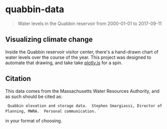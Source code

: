 # quabbin-data

> Water levels in the Quabbin reservoir from 2000-01-01 to 2017-09-11

## Visualizing climate change
Inside the Quabbin reservoir visitor center, there's a hand-drawn chart of water levels over the course of the year. This project was designed to automate that drawing, and take take [plotly.js](https://plot.ly/plotly-js-scientific-d3-charting-library/) for a spin.

## Citation
This data comes from the Massachusetts Water Resources Authority, and as such should be cited as:

`
Quabbin elevation and storage data.  Stephen Smargiassi, Director of Planning, MWRA.  Personal communication.`
`

in your format of choosing.
